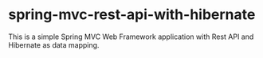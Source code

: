 # spring-mvc-rest-api-with-hibernate
This is a simple Spring MVC Web Framework application with Rest API and Hibernate as data mapping.
